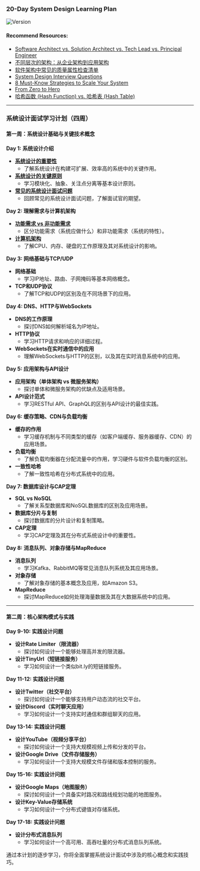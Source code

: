 ### 20-Day System Design Learning Plan

![Version](https://img.shields.io/badge/version-1.0.0-blue)

#### Recommend Resources:

- [Software Architect vs. Solution Architect vs. Tech Lead vs. Principal Engineer](https://github.com/uwspstar/20-Day-Challenge-List/blob/main/System%20Design/Software%20Architect%20vs.%20Solution%20Architect%20vs.%20Tech%20Lead%20vs.%20Principal%20Engineer.md)
- [不同层次的架构：从企业架构到应用架构](https://github.com/uwspstar/20-Day-Challenge-List/blob/main/System%20Design/%E4%B8%8D%E5%90%8C%E5%B1%82%E6%AC%A1%E7%9A%84%E6%9E%B6%E6%9E%84:%20%E4%BB%8E%E4%BC%81%E4%B8%9A%E6%9E%B6%E6%9E%84%E5%88%B0%E5%BA%94%E7%94%A8%E6%9E%B6%E6%9E%84.md)
- [软件架构中常见的质量属性检查清单](https://github.com/uwspstar/20-Day-Challenge-List/blob/main/System%20Design/%E8%BD%AF%E4%BB%B6%E6%9E%B6%E6%9E%84%E4%B8%AD%E5%B8%B8%E8%A7%81%E7%9A%84%E8%B4%A8%E9%87%8F%E5%B1%9E%E6%80%A7%E6%A3%80%E6%9F%A5%E6%B8%85%E5%8D%95.md)
- [System Design Interview Questions](https://codebitwave.com/system-design-interview-questions/)
- [8 Must-Know Strategies to Scale Your System](https://codebitwave.com/system-design-101-8-must-know-strategies-to-scale-your-system/)
- [From Zero to Hero](https://github.com/uwspstar/From-Zero-to-Hero/tree/main)
- [哈希函数 (Hash Function) vs. 哈希表 (Hash Table)](https://github.com/uwspstar/20-Day-Challenge-List/blob/main/System%20Design/%E5%93%88%E5%B8%8C%E5%87%BD%E6%95%B0%20vs%20%E5%93%88%E5%B8%8C%E8%A1%A8.md)

------

### 系统设计面试学习计划（四周）

#### 第一周：系统设计基础与关键技术概念

**Day 1: 系统设计介绍**  
- **[系统设计的重要性](https://github.com/uwspstar/20-Day-Challenge-List/blob/main/System%20Design/Day1_basic/%E7%B3%BB%E7%BB%9F%E8%AE%BE%E8%AE%A1%E7%9A%84%E9%87%8D%E8%A6%81%E6%80%A7.md)**  
   - 了解系统设计在构建可扩展、效率高的系统中的关键作用。
- **[系统设计的关键原则](https://github.com/uwspstar/20-Day-Challenge-List/blob/main/System%20Design/Day1_basic/%E7%B3%BB%E7%BB%9F%E8%AE%BE%E8%AE%A1%E7%9A%84%E5%85%B3%E9%94%AE%E5%8E%9F%E5%88%99.md)**  
   - 学习模块化、抽象、关注点分离等基本设计原则。
- **[常见的系统设计面试问题](https://github.com/uwspstar/20-Day-Challenge-List/blob/main/System%20Design/Day1_basic/%E5%B8%B8%E8%A7%81%E7%9A%84%E7%B3%BB%E7%BB%9F%E8%AE%BE%E8%AE%A1%E9%9D%A2%E8%AF%95%E9%97%AE%E9%A2%98.md)**  
   - 回顾常见的系统设计面试问题，了解面试官的期望。

**Day 2: 理解需求与计算机架构**  
- **[功能需求 vs 非功能需求](https://github.com/uwspstar/20-Day-Challenge-List/blob/main/System%20Design/Day2/%E5%8A%9F%E8%83%BD%E9%9C%80%E6%B1%82%20vs%20%E9%9D%9E%E5%8A%9F%E8%83%BD%E9%9C%80%E6%B1%82.md)**  
   - 区分功能需求（系统应做什么）和非功能需求（系统的特性）。
- **[计算机架构](https://github.com/uwspstar/20-Day-Challenge-List/blob/main/System%20Design/Day2/%E8%AE%A1%E7%AE%97%E6%9C%BA%E6%9E%B6%E6%9E%84.md)**  
   - 了解CPU、内存、硬盘的工作原理及其对系统设计的影响。

**Day 3: 网络基础与TCP/UDP**  
- **网络基础**  
   - 学习IP地址、路由、子网掩码等基本网络概念。
- **TCP和UDP协议**  
   - 了解TCP和UDP的区别及在不同场景下的应用。

**Day 4: DNS、HTTP与WebSockets**  
- **DNS的工作原理**  
   - 探讨DNS如何解析域名为IP地址。
- **HTTP协议**  
   - 学习HTTP请求和响应的详细过程。
- **WebSockets在实时通信中的应用**  
   - 理解WebSockets与HTTP的区别，以及其在实时消息系统中的应用。

**Day 5: 应用架构与API设计**  
- **应用架构（单体架构 vs 微服务架构）**  
   - 探讨单体和微服务架构的优缺点及适用场景。
- **API设计范式**  
   - 学习RESTful API、GraphQL的区别与API设计的最佳实践。

**Day 6: 缓存策略、CDN与负载均衡**  
- **缓存的作用**  
   - 学习缓存机制与不同类型的缓存（如客户端缓存、服务器缓存、CDN）的应用场景。
- **负载均衡**  
   - 了解负载均衡器在分配流量中的作用，学习硬件与软件负载均衡的区别。
- **一致性哈希**  
   - 了解一致性哈希在分布式系统中的应用。

**Day 7: 数据库设计与CAP定理**  
- **SQL vs NoSQL**  
   - 了解关系型数据库和NoSQL数据库的区别及应用场景。
- **数据库分片与复制**  
   - 探讨数据库的分片设计和复制策略。
- **CAP定理**  
   - 学习CAP定理及其在分布式系统设计中的重要性。

**Day 8: 消息队列、对象存储与MapReduce**  
- **消息队列**  
   - 学习Kafka、RabbitMQ等常见消息队列系统及其应用场景。
- **对象存储**  
   - 了解对象存储的基本概念及应用，如Amazon S3。
- **MapReduce**  
   - 探讨MapReduce如何处理海量数据及其在大数据系统中的应用。

---

#### 第二周：核心架构模式与实践

**Day 9-10: 实践设计问题**  
- **设计Rate Limiter（限流器）**  
   - 探讨如何设计一个能够处理高并发的限流器。
- **设计TinyUrl（短链接服务）**  
   - 学习如何设计一个类似bit.ly的短链接服务。

**Day 11-12: 实践设计问题**  
- **设计Twitter（社交平台）**  
   - 探讨如何设计一个能够支持用户动态流的社交平台。
- **设计Discord（实时聊天应用）**  
   - 学习如何设计一个支持实时通信和群组聊天的应用。

**Day 13-14: 实践设计问题**  
- **设计YouTube（视频分享平台）**  
   - 探讨如何设计一个支持大规模视频上传和分发的平台。
- **设计Google Drive（文件存储服务）**  
   - 学习如何设计一个支持大规模文件存储和版本控制的服务。

**Day 15-16: 实践设计问题**  
- **设计Google Maps（地图服务）**  
   - 探讨如何设计一个具备实时路况和路线规划功能的地图服务。
- **设计Key-Value存储系统**  
   - 学习如何设计一个分布式键值对存储系统。

**Day 17-18: 实践设计问题**  
- **设计分布式消息队列**  
   - 学习如何设计一个高可用、高吞吐量的分布式消息队列系统。

通过本计划的逐步学习，你将全面掌握系统设计面试中涉及的核心概念和实践技巧。


